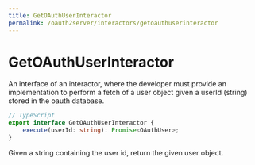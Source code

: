 ```yaml
---
title: GetOAuthUserInteractor
permalink: /oauth2server/interactors/getoauthuserinteractor
---
```


# GetOAuthUserInteractor

An interface of an interactor, where the developer must provide an implementation to perform a fetch of a user object given a userId (string) stored in the oauth database.

```typescript
// TypeScript
export interface GetOAuthUserInteractor {
    execute(userId: string): Promise<OAuthUser>;
}
```

Given a string containing the user id, return the given user object.
